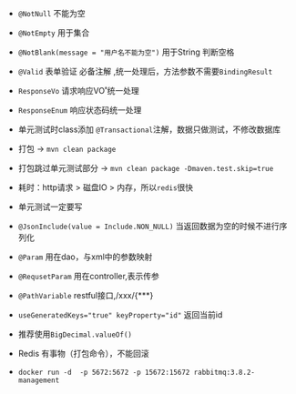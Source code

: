 
- `@NotNull` 不能为空
- `@NotEmpty` 用于集合
- `@NotBlank(message = "用户名不能为空")` 用于String 判断空格
- `@Valid` 表单验证  必备注解 ,统一处理后，方法参数不需要`BindingResult`
- `ResponseVo` 请求响应VO˚统一处理
- `ResponseEnum` 响应状态码统一处理
- 单元测试时class添加 `@Transactional`注解，数据只做测试，不修改数据库
- 打包 -> `mvn clean package `
- 打包跳过单元测试部分 ->  `mvn clean package -Dmaven.test.skip=true`
- 耗时：http请求 > 磁盘IO > 内存，所以`redis`很快
- 单元测试一定要写
- `@JsonInclude(value = Include.NON_NULL)`   当返回数据为空的时候不进行序列化
- `@Param` 用在dao，与xml中的参数映射
- `@RequsetParam` 用在controller,表示传参
- `@PathVariable` restful接口,/xxx/{***}

- `useGeneratedKeys="true" keyProperty="id"`  返回当前id

- 推荐使用`BigDecimal.valueOf()`
- Redis 有事物（打包命令），不能回滚

- `docker run -d  -p 5672:5672 -p 15672:15672 rabbitmq:3.8.2-management`